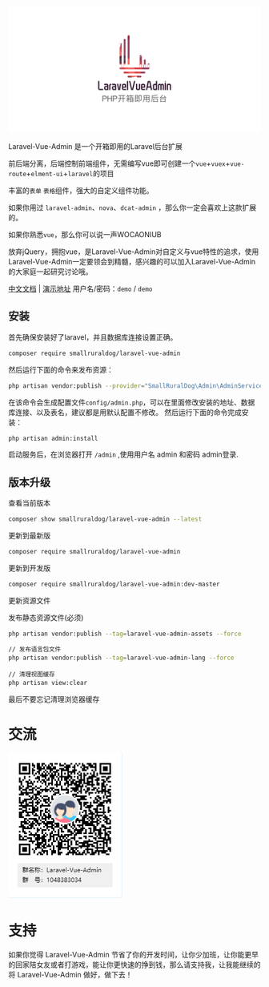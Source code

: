 ![logo](./docs/README.assets/logo-1584436939847.png)

Laravel-Vue-Admin 是一个开箱即用的Laravel后台扩展

前后端分离，后端控制前端组件，无需编写vue即可创建一个`vue`+`vuex`+`vue-route`+`elment-ui`+`laravel`的项目

丰富的`表单` `表格`组件，强大的自定义组件功能。

如果你用过 `laravel-admin`、`nova`、`dcat-admin` ，那么你一定会喜欢上这款扩展的。

如果你熟悉`vue`，那么你可以说一声WOCAONIUB

放弃jQuery，拥抱vue，是Laravel-Vue-Admin对自定义与vue特性的追求，使用Laravel-Vue-Admin一定要领会到精髓，感兴趣的可以加入Laravel-Vue-Admin的大家庭一起研究讨论哦。



[中文文档](https://www.yuque.com/smallruraldog/laravel-vue-admin/overview) | [演示地址](https://laravel-vue-admin.com/admin) 用户名/密码：`demo` / `demo`
## 安装
首先确保安装好了laravel，并且数据库连接设置正确。

``` bash
composer require smallruraldog/laravel-vue-admin
```

然后运行下面的命令来发布资源：
``` bash
php artisan vendor:publish --provider="SmallRuralDog\Admin\AdminServiceProvider"
```
在该命令会生成配置文件`config/admin.php`，可以在里面修改安装的地址、数据库连接、以及表名，建议都是用默认配置不修改。
然后运行下面的命令完成安装：
``` bash
php artisan admin:install
```
启动服务后，在浏览器打开 `/admin` ,使用用户名 admin 和密码 admin登录.

## 版本升级

 查看当前版本
```bash
composer show smallruraldog/laravel-vue-admin --latest
```
 更新到最新版
```bash
composer require smallruraldog/laravel-vue-admin
```
 更新到开发版
```bash
composer require smallruraldog/laravel-vue-admin:dev-master
```
更新资源文件

发布静态资源文件(必须)
```bash
php artisan vendor:publish --tag=laravel-vue-admin-assets --force
```
```bash
// 发布语言包文件
php artisan vendor:publish --tag=laravel-vue-admin-lang --force

// 清理视图缓存
php artisan view:clear
```
最后不要忘记清理浏览器缓存



# 交流

![image-20200313103804881](./docs/README.assets/image-20200313103804881.png)

# 支持

如果你觉得 Laravel-Vue-Admin 节省了你的开发时间，让你少加班，让你能更早的回家陪女友或者打游戏，能让你更快速的挣到钱，那么请支持我，让我能继续的将 Laravel-Vue-Admin 做好，做下去！
